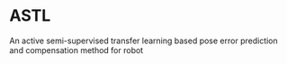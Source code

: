 # ASTL
An active semi-supervised transfer learning based pose error prediction and compensation method for robot
